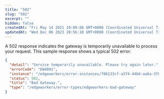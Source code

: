 ```yaml
---
title: "502"
slug: "502"
excerpt: ""
hidden: false
createdAt: "Fri May 14 2021 19:09:08 GMT+0000 (Coordinated Universal Time)"
updatedAt: "Wed Dec 06 2023 20:56:18 GMT+0000 (Coordinated Universal Time)"
---
```

A 502 response indicates the gateway is temporarily unavailable to process your request. This sample response shows a typical 502 error:

```json
{
  "detail": "Service temporarily unavailable. Please try again later.",
  "errorCode": "EW4001",
  "instance": "/edgeworkers/error-instances/786133cf-a374-44b6-aa6a-3f0847c3c82c",
  "status": 502,
  "title": "Bad Gateway.",
  "type": "/edgeworkers/error-types/edgeworkers-bad-gateway"
}
```
